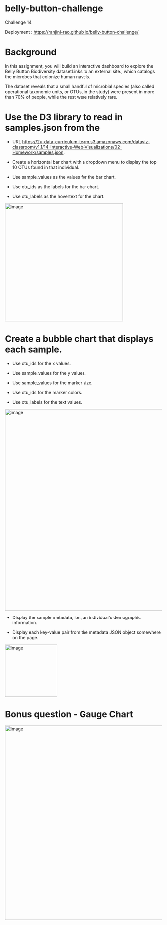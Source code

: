 # belly-button-challenge
Challenge 14

Deployment : https://ranjini-rao.github.io/belly-button-challenge/

# Background
In this assignment, you will build an interactive dashboard to explore the Belly Button Biodiversity datasetLinks to an external site., which catalogs the microbes that colonize human navels.

The dataset reveals that a small handful of microbial species (also called operational taxonomic units, or OTUs, in the study) were present in more than 70% of people, while the rest were relatively rare.

# Use the D3 library to read in samples.json from the 
- URL https://2u-data-curriculum-team.s3.amazonaws.com/dataviz-classroom/v1.1/14-Interactive-Web-Visualizations/02-Homework/samples.json.

- Create a horizontal bar chart with a dropdown menu to display the top 10 OTUs found in that individual.

- Use sample_values as the values for the bar chart.

- Use otu_ids as the labels for the bar chart.

- Use otu_labels as the hovertext for the chart.

 <img width="379" alt="image" src="https://github.com/ranjini-rao/belly-button-challenge/assets/143301151/762a2fa6-1e32-42b4-96fd-6c2bc147425f">


# Create a bubble chart that displays each sample.

- Use otu_ids for the x values.

- Use sample_values for the y values.

- Use sample_values for the marker size.

- Use otu_ids for the marker colors.

- Use otu_labels for the text values.

<img width="645" alt="image" src="https://github.com/ranjini-rao/belly-button-challenge/assets/143301151/277bd01b-2754-4645-ad28-e0ddfca06fa5">


- Display the sample metadata, i.e., an individual's demographic information.

- Display each key-value pair from the metadata JSON object somewhere on the page.
<img width="167" alt="image" src="https://github.com/ranjini-rao/belly-button-challenge/assets/143301151/33e62152-7d56-4cca-a0cb-17e193f209ad">


# Bonus question - Gauge Chart
<img width="622" alt="image" src="https://github.com/ranjini-rao/belly-button-challenge/assets/143301151/e0d2e399-4fa3-43b4-8312-2595d2e08a06">
